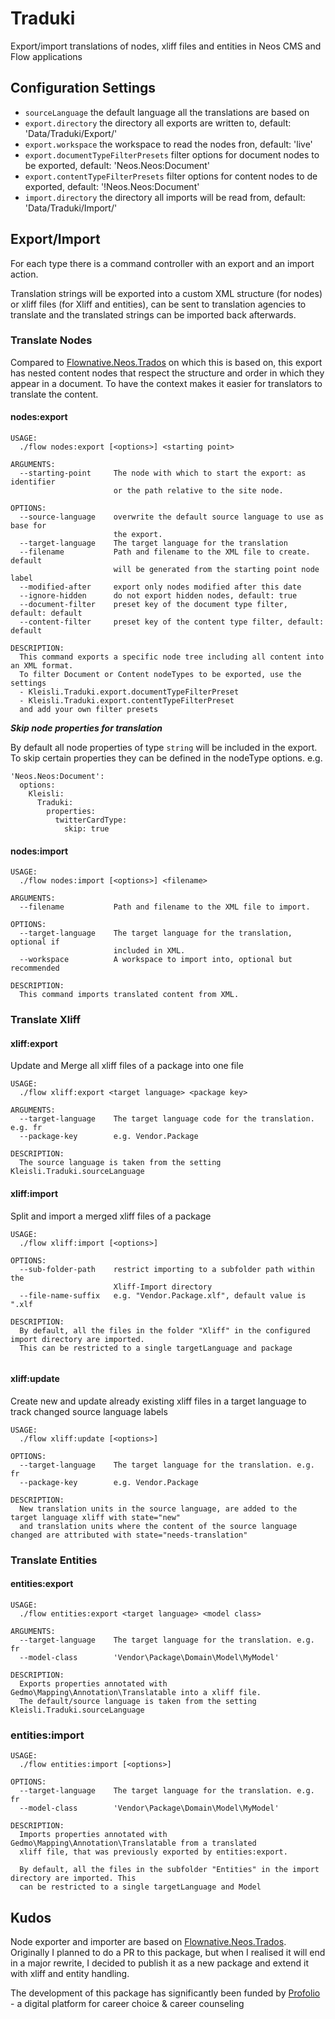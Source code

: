 # Traduki
Export/import translations of nodes, xliff files and entities in Neos CMS and Flow applications 

## Configuration Settings
- `sourceLanguage` the default language all the translations are based on
- `export.directory` the directory all exports are written to, default: 'Data/Traduki/Export/'
- `export.workspace` the workspace to read the nodes fron, default: 'live' 
- `export.documentTypeFilterPresets` filter options for document nodes to be exported, default: 'Neos.Neos:Document'
- `export.contentTypeFilterPresets` filter options for content nodes to de exported, default: '!Neos.Neos:Document'
- `import.directory` the directory all imports will be read from, default: 'Data/Traduki/Import/'


## Export/Import
For each type there is a command controller with an export and an import action. 

Translation strings will be exported into a custom XML structure (for nodes) or xliff files (for Xliff and entities), 
can be sent to translation agencies to translate and the translated strings can be imported back afterwards. 

### Translate Nodes
Compared to [Flownative.Neos.Trados](https://github.com/flownative/neos-trados) on which this is based on, this export
has nested content nodes that respect the structure and order in which they appear in a document. To have the context 
makes it easier for translators to translate the content.

#### nodes:export
```
USAGE:
  ./flow nodes:export [<options>] <starting point>

ARGUMENTS:
  --starting-point     The node with which to start the export: as identifier
                       or the path relative to the site node.

OPTIONS:
  --source-language    overwrite the default source language to use as base for
                       the export.
  --target-language    The target language for the translation
  --filename           Path and filename to the XML file to create. default
                       will be generated from the starting point node label
  --modified-after     export only nodes modified after this date
  --ignore-hidden      do not export hidden nodes, default: true
  --document-filter    preset key of the document type filter, default: default
  --content-filter     preset key of the content type filter, default: default

DESCRIPTION:
  This command exports a specific node tree including all content into an XML format.
  To filter Document or Content nodeTypes to be exported, use the settings
  - Kleisli.Traduki.export.documentTypeFilterPreset
  - Kleisli.Traduki.export.contentTypeFilterPreset
  and add your own filter presets

```

***Skip node properties for translation***

By default all node properties of type `string` will be included in the export. To skip certain properties
they can be defined in the nodeType options.
e.g.
```
'Neos.Neos:Document':
  options:
    Kleisli:
      Traduki:
        properties:
          twitterCardType:
            skip: true
```

#### nodes:import
```
USAGE:
  ./flow nodes:import [<options>] <filename>

ARGUMENTS:
  --filename           Path and filename to the XML file to import.

OPTIONS:
  --target-language    The target language for the translation, optional if
                       included in XML.
  --workspace          A workspace to import into, optional but recommended

DESCRIPTION:
  This command imports translated content from XML.
```

### Translate Xliff
#### xliff:export
Update and Merge all xliff files of a package into one file

```
USAGE:
  ./flow xliff:export <target language> <package key>

ARGUMENTS:
  --target-language    The target language code for the translation. e.g. fr
  --package-key        e.g. Vendor.Package

DESCRIPTION:
  The source language is taken from the setting Kleisli.Traduki.sourceLanguage

```
#### xliff:import
Split and import a merged xliff files of a package
```
USAGE:
  ./flow xliff:import [<options>]

OPTIONS:
  --sub-folder-path    restrict importing to a subfolder path within the
                       Xliff-Import directory
  --file-name-suffix   e.g. "Vendor.Package.xlf", default value is ".xlf

DESCRIPTION:
  By default, all the files in the folder "Xliff" in the configured import directory are imported.
  This can be restricted to a single targetLanguage and package


```
#### xliff:update
Create new and update already existing xliff files in a target language to track changed source language labels

```
USAGE:
  ./flow xliff:update [<options>]

OPTIONS:
  --target-language    The target language for the translation. e.g. fr
  --package-key        e.g. Vendor.Package

DESCRIPTION:
  New translation units in the source language, are added to the target language xliff with state="new" 
  and translation units where the content of the source language changed are attributed with state="needs-translation"

```

### Translate Entities
#### entities:export
```
USAGE:
  ./flow entities:export <target language> <model class>

ARGUMENTS:
  --target-language    The target language for the translation. e.g. fr
  --model-class        'Vendor\Package\Domain\Model\MyModel'

DESCRIPTION:
  Exports properties annotated with Gedmo\Mapping\Annotation\Translatable into a xliff file.
  The default/source language is taken from the setting Kleisli.Traduki.sourceLanguage

```
### entities:import
```
USAGE:
  ./flow entities:import [<options>]

OPTIONS:
  --target-language    The target language for the translation. e.g. fr
  --model-class        'Vendor\Package\Domain\Model\MyModel'

DESCRIPTION:
  Imports properties annotated with Gedmo\Mapping\Annotation\Translatable from a translated
  xliff file, that was previously exported by entities:export.
  
  By default, all the files in the subfolder "Entities" in the import directory are imported. This
  can be restricted to a single targetLanguage and Model
```

## Kudos
Node exporter and importer are based on [Flownative.Neos.Trados](https://github.com/flownative/neos-trados). 
Originally I planned to do a PR to this package, but when I realised it will end in a major rewrite, I decided 
to publish it as a new package and extend it with xliff and entity handling.

The development of this package has significantly been funded by [Profolio](https://www.profolio.ch/) - a digital platform for career choice & career counseling
